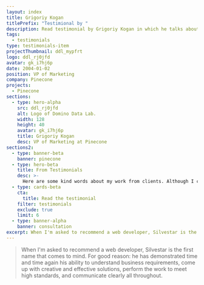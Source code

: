 ```yaml
---
layout: index
title: Grigoriy Kogan
titlePrefix: "Testimional by "
description: Read testimonial by Grigoriy Kogan in which he talks about his positive experience in working with Silvestar Bistrović.
tags:
  - testimonials
type: testimonials-item
projectThumbnail: ddl_mypfrt
logo: ddl_rj0jfd
avatar: gk_i7hj6p
date: 2004-01-02
position: VP of Marketing
company: Pinecone
projects:
  - Pinecone
sections:
  - type: hero-alpha
    src: ddl_rj0jfd
    alt: Logo of Domino Data Lab.
    width: 128
    height: 40
    avatar: gk_i7hj6p
    title: Grigoriy Kogan
    desc: VP of Marketing at Pinecone
sections2:
  - type: banner-beta
    banner: pinecone
  - type: hero-beta
    title: From Testimonials
    desc: >-
      Here are some kind words about my work from clients. Although I collaborated with clients from more than 10 countries, most of them came from **The United States**.
  - type: cards-beta
    cta:
      title: Read the testimonial
    filter: testimonials
    exclude: true
    limit: 6
  - type: banner-alpha
    banner: consultation
excerpt: When I'm asked to recommend a web developer, Silvestar is the first name that comes to mind...
---
```


> When I'm asked to recommend a web developer, Silvestar is the first name that comes to mind. For good reason: he has demonstrated time and time again his ability to understand business requirements, come up with creative and effective solutions, perform the work to meet high standards, and communicate clearly all throughout.
